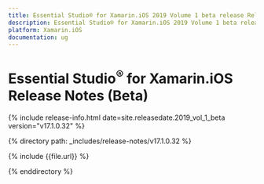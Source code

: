 ```yaml
---
title: Essential Studio® for Xamarin.iOS 2019 Volume 1 beta release Release Notes  
description: Essential Studio® for Xamarin.iOS 2019 Volume 1 beta release Release Notes  
platform: Xamarin.iOS
documentation: ug
---
```


# Essential Studio<sup>®</sup> for Xamarin.iOS  Release Notes (Beta) 

{% include release-info.html date=site.releasedate.2019_vol_1_beta  version="v17.1.0.32" %} 


{% directory path: _includes/release-notes/v17.1.0.32 %}

{% include {{file.url}} %}

{% enddirectory %}